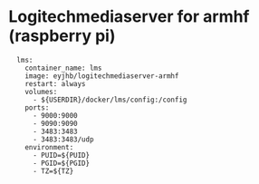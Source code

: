 # Logitechmediaserver for armhf (raspberry pi)

```
  lms:
    container_name: lms
    image: eyjhb/logitechmediaserver-armhf
    restart: always
    volumes:
      - ${USERDIR}/docker/lms/config:/config
    ports:
      - 9000:9000
      - 9090:9090
      - 3483:3483
      - 3483:3483/udp
    environment:
      - PUID=${PUID}
      - PGID=${PGID}
      - TZ=${TZ}
```
